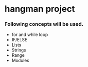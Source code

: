 # hangman project
### Following concepts will be used.
* for and while loop
* IF/ELSE
* Lists
* Strings
* Range
* Modules